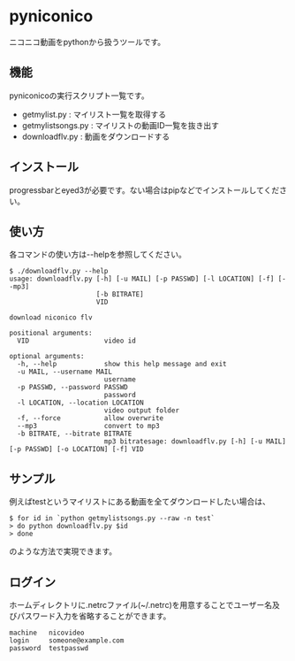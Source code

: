 # pyniconico

ニコニコ動画をpythonから扱うツールです。

## 機能

pyniconicoの実行スクリプト一覧です。

 * getmylist.py : マイリスト一覧を取得する 
 * getmylistsongs.py : マイリストの動画ID一覧を抜き出す 
 * downloadflv.py : 動画をダウンロードする 

## インストール

progressbarとeyed3が必要です。ない場合はpipなどでインストールしてください。

## 使い方

各コマンドの使い方は--helpを参照してください。

```
$ ./downloadflv.py --help
usage: downloadflv.py [-h] [-u MAIL] [-p PASSWD] [-l LOCATION] [-f] [--mp3]
                      [-b BITRATE]
                      VID

download niconico flv

positional arguments:
  VID                   video id

optional arguments:
  -h, --help            show this help message and exit
  -u MAIL, --username MAIL
                        username
  -p PASSWD, --password PASSWD
                        password
  -l LOCATION, --location LOCATION
                        video output folder
  -f, --force           allow overwrite
  --mp3                 convert to mp3
  -b BITRATE, --bitrate BITRATE
                        mp3 bitratesage: downloadflv.py [-h] [-u MAIL] [-p PASSWD] [-o LOCATION] [-f] VID
```

## サンプル

例えばtestというマイリストにある動画を全てダウンロードしたい場合は、

```
$ for id in `python getmylistsongs.py --raw -n test`
> do python downloadflv.py $id
> done
```

のような方法で実現できます。

## ログイン

ホームディレクトリに.netrcファイル(~/.netrc)を用意することでユーザー名及びパスワード入力を省略することができます。

```
machine   nicovideo
login     someone@example.com
password  testpasswd
```

